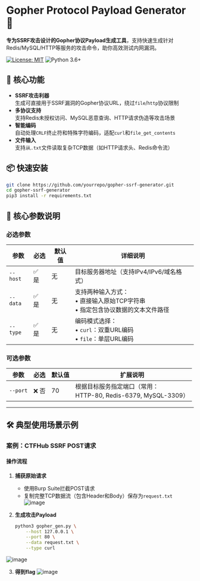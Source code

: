 # Gopher Protocol Payload Generator 🔌

**专为SSRF攻击设计的Gopher协议Payload生成工具**，支持快速生成针对Redis/MySQL/HTTP等服务的攻击命令，助你高效测试内网漏洞。

[![License: MIT](https://img.shields.io/badge/License-MIT-yellow.svg)](https://opensource.org/licenses/MIT)
![Python 3.6+](https://img.shields.io/badge/Python-3.6%2B-blue.svg)

## 🚀 核心功能

- **SSRF攻击利器**  
  生成可直接用于SSRF漏洞的Gopher协议URL，绕过`file`/`http`协议限制
- **多协议支持**  
  支持Redis未授权访问、MySQL恶意查询、HTTP请求伪造等攻击场景
- **智能编码**  
  自动处理`CRLF`终止符和特殊字符编码，适配`curl`和`file_get_contents`
- **文件输入**  
  支持从`.txt`文件读取复杂TCP数据（如HTTP请求头、Redis命令流）

## 📦 快速安装

```bash
git clone https://github.com/yourrepo/gopher-ssrf-generator.git
cd gopher-ssrf-generator
pip3 install -r requirements.txt
```

## 📌 核心参数说明

### 必选参数
| 参数       | 必选   | 默认值 | 详细说明                                                                 |
|------------|--------|--------|--------------------------------------------------------------------------|
| `--host`   | ✅ 是  | 无     | 目标服务器地址（支持IPv4/IPv6/域名格式）                                 |
| `--data`   | ✅ 是  | 无     | 支持两种输入方式：<br>• 直接输入原始TCP字符串<br>• 指定包含协议数据的文本文件路径 |
| `--type`   | ✅ 是  | 无     | 编码模式选择：<br>• `curl`：双重URL编码<br>• `file`：单层URL编码          |

### 可选参数
| 参数       | 必选   | 默认值 | 扩展说明                                                                 |
|------------|--------|--------|--------------------------------------------------------------------------|
| `--port`   | ❌ 否  | 70     | 根据目标服务指定端口（常用：<br>HTTP-80, Redis-6379, MySQL-3309）        |

---

## 🛠️ 典型使用场景示例

### 案例：CTFHub SSRF POST请求
#### 操作流程
1. **捕获原始请求**
   - 使用Burp Suite拦截POST请求
   - 复制完整TCP数据流（包含Header和Body）保存为`request.txt`
![image](https://github.com/user-attachments/assets/614dbfcc-19b4-4c31-9d4e-9f22d6f7d4de)

2. **生成攻击Payload**
   ```bash
   python3 gopher_gen.py \
       --host 127.0.0.1 \
       --port 80 \
       --data request.txt \
       --type curl

![image](https://github.com/user-attachments/assets/66cfc71e-190e-4624-8d4b-af819f106891)

3. **得到flag**
![image](https://github.com/user-attachments/assets/56ed43cd-5476-4c33-b180-0aa33d0472ec)
